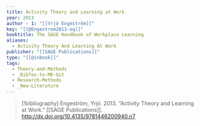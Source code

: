 ```yaml
---
title: Activity Theory and Learning at Work
year: 2013
author - 1: "[[Yrjö Engeström]]"
key: "[[@Engestrom2013-oq]]"
booktitle: The SAGE Handbook of Workplace Learning
aliases:
  - Activity Theory And Learning At Work
publisher: "[[SAGE Publications]]"
type: "[[@inbook]]"
tags:
  - Theory-and-Methods
  - _BibTex-to-MD-Git
  - Research-Methods
  - _New-Literature
---
```


> [!bibliography]
> Engeström, Yrjö. 2013. “Activity Theory and Learning at Work.” [[SAGE Publications]]. http://dx.doi.org/10.4135/9781446200940.n7